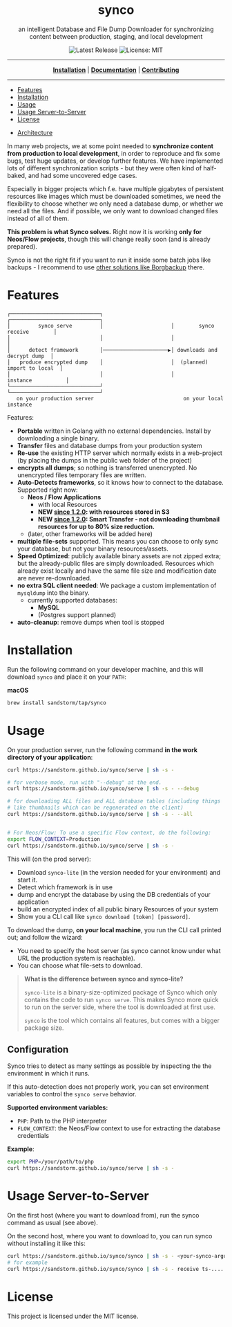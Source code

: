 <h1 align="center">synco</h1>
<p align="center">an intelligent Database and File Dump Downloader for synchronizing content between production, staging, and local development</p>

<p align="center">

<a style="text-decoration: none" href="https://github.com/sandstorm/synco/releases">
<img src="https://img.shields.io/github/v/release/sandstorm/synco?style=flat-square" alt="Latest Release">
</a>

<a style="text-decoration: none" href="https://opensource.org/licenses/MIT">
<img src="https://img.shields.io/badge/License-MIT-yellow.svg?style=flat-square" alt="License: MIT">
</a>

</p>

----

<p align="center">
<strong><a href="https://sandstorm.github.io/synco/#/installation">Installation</a></strong>
|
<strong><a href="https://sandstorm.github.io/synco/#/docs">Documentation</a></strong>
|
<strong><a href="https://sandstorm.github.io/synco/#/CONTRIBUTING">Contributing</a></strong>
</p>

----

<!-- TOC -->
- [Features](#features)
- [Installation](#installation)
- [Usage](#usage)
- [Usage Server-to-Server](#usage-server-to-server)
- [License](#license)
<!-- TOC -->
* [Architecture](https://sandstorm.github.io/synco/#/architecture)

In many web projects, we at some point needed to **synchronize content from production to local development**,
in order to reproduce and fix some bugs, test huge updates, or develop further features. We have implemented
lots of different synchronization scripts - but they were often kind of half-baked, and had some uncovered
edge cases.

Especially in bigger projects which f.e. have multiple gigabytes of persistent resources like images which must
be downloaded sometimes, we need the flexibility to choose whether we only need a database dump, or whether
we need all the files. And if possible, we only want to download changed files instead of all of them.

**This problem is what Synco solves.** Right now it is working **only for Neos/Flow projects**, though this will
change really soon (and is already prepared).

Synco is not the right fit if you want to run it inside some batch jobs like backups - I recommend to use
[other solutions like Borgbackup](https://www.borgbackup.org/) there.


# Features

```text
┌─────────────────────────────┐                      ┌─────────────────────────────┐
│         synco serve         │                      │        synco receive        │
│                             │                      │                             │
│      detect framework       │─────────────────────▶│ downloads and decrypt dump  │
│   produce encrypted dump    │                      │  (planned) import to local  │
│                             │                      │          instance           │
└─────────────────────────────┘                      └─────────────────────────────┘
   on your production server                             on your local instance     
```

Features:

* **Portable** written in Golang with no external dependencies. Install by downloading a single binary.
* **Transfer** files and database dumps from your production system
* **Re-use** the existing HTTP server which normally exists in a web-project (by placing the dumps in the public web folder
  of the project)
* **encrypts all dumps**; so nothing is transferred unencrypted. No unencrypted files temporary files are written.
* **Auto-Detects frameworks**, so it knows how to connect to the database. Supported right now:
  * **Neos / Flow Applications**
    * with local Resources
    * **NEW [since 1.2.0](./whats-new.md): with resources stored in S3**
    * **NEW [since 1.2.0](./whats-new.md): Smart Transfer - not downloading thumbnail resources for up to 80% size reduction.** 
  * (later, other frameworks will be added here)
* **multiple file-sets** supported. This means you can choose to only sync your database, but not your binary resources/assets.
* **Speed Optimized**: publicly available binary assets are not zipped extra; but the already-public files are simply downloaded.
  Resources which already exist locally and have the same file size and modification date are never re-downloaded.
* **no extra SQL client needed**: We package a custom implementation of `mysqldump` into the binary.
  * currently supported databases:
    * **MySQL**
    * (Postgres support planned)
* **auto-cleanup**: remove dumps when tool is stopped

# Installation

Run the following command on your developer machine, and this will download `synco` and place it on your `PATH`:

**macOS**
```bash
brew install sandstorm/tap/synco
```

# Usage

On your production server, run the following command **in the work directory of your application**:

```sh
curl https://sandstorm.github.io/synco/serve | sh -s -

# for verbose mode, run with "--debug" at the end.
curl https://sandstorm.github.io/synco/serve | sh -s - --debug

# for downloading ALL files and ALL database tables (including things
# like thumbnails which can be regenerated on the client)
curl https://sandstorm.github.io/synco/serve | sh -s - --all


# For Neos/Flow: To use a specific Flow context, do the following:
export FLOW_CONTEXT=Production
curl https://sandstorm.github.io/synco/serve | sh -s -
```

This will (on the prod server):

- Download `synco-lite` (in the version needed for your environment) and start it.
- Detect which framework is in use
- dump and encrypt the database by using the DB credentials of your application
- build an encrypted index of all public binary Resources of your system
- Show you a CLI call like `synco download [token] [password]`.

To download the dump, **on your local machine**, you run the CLI call printed out; and follow the wizard:
- You need to specify the host server (as synco cannot know under what URL the production system is reachable).
- You can choose what file-sets to download.

> **What is the difference between synco and synco-lite?**
>
> `synco-lite` is a binary-size-optimized package of Synco which only contains the code to run `synco serve`.
> This makes Synco more quick to run on the server side, where the tool is downloaded at first use.
>
> `synco` is the tool which contains all features, but comes with a bigger package size.

## Configuration

Synco tries to detect as many settings as possible by inspecting the the environment in which it runs.

If this auto-detection does not properly work, you can set environment variables to control the `synco serve` behavior.

**Supported environment variables:**

- `PHP`: Path to the PHP interpreter
- `FLOW_CONTEXT`: the Neos/Flow context to use for extracting the database credentials

**Example**:

```bash
export PHP=/your/path/to/php
curl https://sandstorm.github.io/synco/serve | sh -s -
```

# Usage Server-to-Server

On the first host (where you want to download from), run the synco command as usual (see above).

On the second host, where you want to download to, you can run synco without installing it like this:

```sh
curl https://sandstorm.github.io/synco/synco | sh -s - <your-synco-arguments-as-shown-from-the-other-command-output>
# for example
curl https://sandstorm.github.io/synco/synco | sh -s - receive ts-...... ..........
```

# License

This project is licensed under the MIT license.
